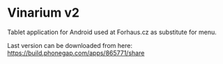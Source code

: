 Vinarium v2
===========

Tablet application for Android used at Forhaus.cz as substitute for menu.

Last version can be downloaded from here: https://build.phonegap.com/apps/865771/share
